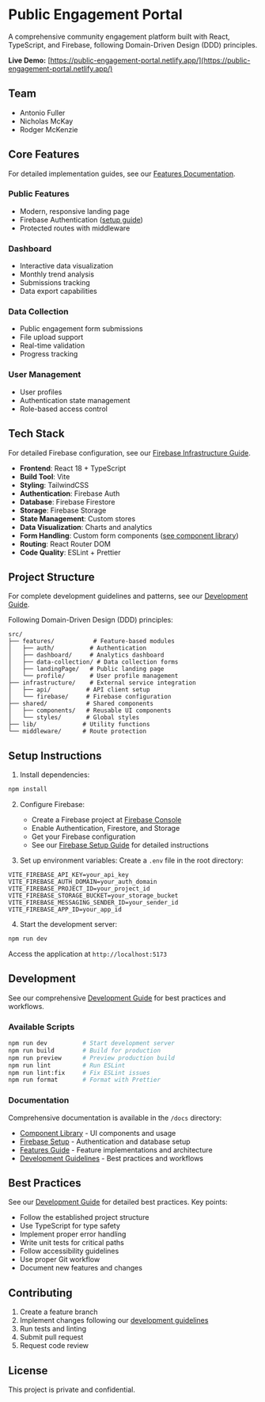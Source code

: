 # Public Engagement Portal

A comprehensive community engagement platform built with React, TypeScript, and Firebase, following Domain-Driven Design (DDD) principles.

**Live Demo:** [https://public-engagement-portal.netlify.app/](https://public-engagement-portal.netlify.app/)

## Team

- Antonio Fuller
- Nicholas McKay
- Rodger McKenzie

## Core Features

For detailed implementation guides, see our [Features Documentation](docs/features.md).

### Public Features
- Modern, responsive landing page
- Firebase Authentication ([setup guide](docs/firebase-setup.md))
- Protected routes with middleware

### Dashboard
- Interactive data visualization
- Monthly trend analysis
- Submissions tracking
- Data export capabilities

### Data Collection
- Public engagement form submissions
- File upload support
- Real-time validation
- Progress tracking

### User Management
- User profiles
- Authentication state management
- Role-based access control

## Tech Stack

For detailed Firebase configuration, see our [Firebase Infrastructure Guide](docs/firebase-setup.md).

- **Frontend**: React 18 + TypeScript
- **Build Tool**: Vite
- **Styling**: TailwindCSS
- **Authentication**: Firebase Auth
- **Database**: Firebase Firestore
- **Storage**: Firebase Storage
- **State Management**: Custom stores
- **Data Visualization**: Charts and analytics
- **Form Handling**: Custom form components ([see component library](docs/component-library.md))
- **Routing**: React Router DOM
- **Code Quality**: ESLint + Prettier

## Project Structure

For complete development guidelines and patterns, see our [Development Guide](docs/development.md).

Following Domain-Driven Design (DDD) principles:

```
src/
├── features/           # Feature-based modules
│   ├── auth/          # Authentication
│   ├── dashboard/     # Analytics dashboard
│   ├── data-collection/ # Data collection forms
│   ├── landingPage/   # Public landing page
│   └── profile/       # User profile management
├── infrastructure/    # External service integration
│   ├── api/          # API client setup
│   └── firebase/     # Firebase configuration
├── shared/           # Shared components
│   ├── components/   # Reusable UI components
│   └── styles/       # Global styles
├── lib/             # Utility functions
└── middleware/      # Route protection
```

## Setup Instructions

1. Install dependencies:
```bash
npm install
```

2. Configure Firebase:
   - Create a Firebase project at [Firebase Console](https://console.firebase.google.com)
   - Enable Authentication, Firestore, and Storage
   - Get your Firebase configuration
   - See our [Firebase Setup Guide](docs/firebase-setup.md) for detailed instructions

3. Set up environment variables:
Create a `.env` file in the root directory:
```env
VITE_FIREBASE_API_KEY=your_api_key
VITE_FIREBASE_AUTH_DOMAIN=your_auth_domain
VITE_FIREBASE_PROJECT_ID=your_project_id
VITE_FIREBASE_STORAGE_BUCKET=your_storage_bucket
VITE_FIREBASE_MESSAGING_SENDER_ID=your_sender_id
VITE_FIREBASE_APP_ID=your_app_id
```

4. Start the development server:
```bash
npm run dev
```
Access the application at `http://localhost:5173`

## Development

See our comprehensive [Development Guide](docs/development.md) for best practices and workflows.

### Available Scripts

```bash
npm run dev          # Start development server
npm run build        # Build for production
npm run preview      # Preview production build
npm run lint         # Run ESLint
npm run lint:fix     # Fix ESLint issues
npm run format       # Format with Prettier
```

### Documentation

Comprehensive documentation is available in the `/docs` directory:
- [Component Library](docs/component-library.md) - UI components and usage
- [Firebase Setup](docs/firebase-setup.md) - Authentication and database setup
- [Features Guide](docs/features.md) - Feature implementations and architecture
- [Development Guidelines](docs/development.md) - Best practices and workflows

## Best Practices

See our [Development Guide](docs/development.md) for detailed best practices. Key points:
- Follow the established project structure
- Use TypeScript for type safety
- Implement proper error handling
- Write unit tests for critical paths
- Follow accessibility guidelines
- Use proper Git workflow
- Document new features and changes

## Contributing

1. Create a feature branch
2. Implement changes following our [development guidelines](docs/development.md)
3. Run tests and linting
4. Submit pull request
5. Request code review

## License

This project is private and confidential.
